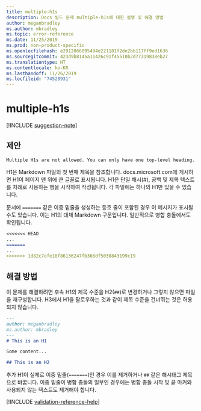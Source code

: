 ```yaml
---
title: multiple-h1s
description: Docs 빌드 문제 multiple-h1s에 대한 설명 및 해결 방법
author: meganbradley
ms.author: mbradley
ms.topic: error-reference
ms.date: 11/25/2019
ms.prod: non-product-specific
ms.openlocfilehash: e2912066895494e221181f2de2bb117ff9ed1636
ms.sourcegitcommit: 423d9b8145a11426c91f45510b2d77319838eb27
ms.translationtype: HT
ms.contentlocale: ko-KR
ms.lasthandoff: 11/26/2019
ms.locfileid: "74528931"
---
```

# <a name="multiple-h1s"></a>multiple-h1s

[!INCLUDE [suggestion-note](includes/suggestion-note.md)]

## <a name="suggestion"></a>제안

`Multiple H1s are not allowed. You can only have one top-level heading.`

H1은 Markdown 파일의 첫 번째 제목을 참조합니다. docs.microsoft.com에 게시하면 H1이 페이지 맨 위에 큰 글꼴로 표시됩니다. H1은 단일 해시(#), 공백 및 제목 텍스트를 차례로 사용하는 행을 시작하여 작성됩니다. 각 파일에는 하나의 H1만 있을 수 있습니다.

문서에 `=======` 같은 이중 밑줄을 생성하는 등호 줄이 포함된 경우 이 메시지가 표시될 수도 있습니다. 이는 H1의 대체 Markdown 구문입니다. 일반적으로 병합 충돌에서도 확인됩니다.

```markdown
<<<<<<< HEAD
...
=======
...
>>>>>>> 1d82c7efe18f86136247fb366df5030843199c19
```

## <a name="resolution"></a>해결 방법

이 문제를 해결하려면 후속 H1의 제목 수준을 H2(`##`)로 변경하거나 그렇지 않으면 파일을 재구성합니다. H3에서 H1을 팔로우하는 것과 같이 제목 수준을 건너뛰는 것은 허용되지 않습니다.

```markdown
---
author: meganbradley
ms.author: mbradley
---
# This is an H1

Some content...

## This is an H2
```

추가 H1이 실제로 이중 밑줄(`=======`)인 경우 이를 제거하거나 `##` 같은 해시태그 제목으로 바꿉니다. 이중 밑줄이 병합 충돌의 일부인 경우에는 병합 충돌 시작 및 끝 마커와 사용되지 않는 텍스트도 제거해야 합니다.

<!--make sure to add this file to your includes folder and verify the path-->
[!INCLUDE [validation-reference-help](includes/validation-reference-help.md)]
